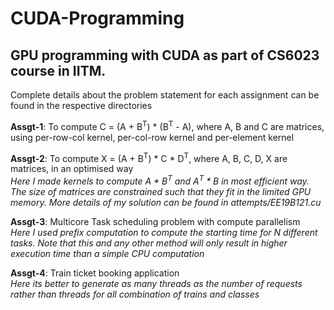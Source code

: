 # CUDA-Programming
## GPU programming with CUDA as part of CS6023 course in IITM.  
Complete details about the problem statement for each assignment can be found in the respective directories

**Assgt-1**: To compute C = (A + B<sup>T</sup>) * (B<sup>T</sup> - A), where A, B and C are matrices, using per-row-col kernel, per-col-row kernel and per-element kernel

**Assgt-2**: To compute X = (A + B<sup>T</sup>) * C * D<sup>T</sup>, where A, B, C, D, X are matrices, in an optimised way  
*Here I made kernels to compute A * B<sup>T</sup> and A<sup>T</sup> * B in most efficient way. The size of matrices are constrained such that they fit in the limited GPU memory. More details of my solution can be found in attempts/EE19B121.cu*

**Assgt-3**: Multicore Task scheduling problem with compute parallelism  
*Here I used prefix computation to compute the starting time for N different tasks. Note that this and any other method will only result in higher execution time than a simple CPU computation*

**Assgt-4**: Train ticket booking application  
*Here its better to generate as many threads as the number of requests rather than threads for all combination of trains and classes*
